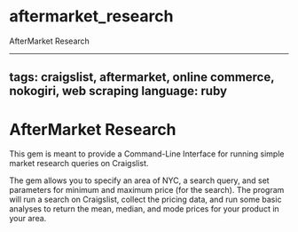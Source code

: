 aftermarket_research
====================

AfterMarket Research

---
tags: craigslist, aftermarket, online commerce, nokogiri, web scraping
language: ruby
---

# AfterMarket Research

This gem is meant to provide a Command-Line Interface for running simple market research queries on Craigslist.

The gem allows you to specify an area of NYC, a search query, and set parameters for minimum and maximum price (for the search). The program will run a search on Craigslist, collect the pricing data, and run some basic analyses to return the mean, median, and mode prices for your product in your area.